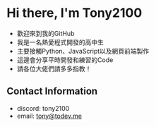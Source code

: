 # Hi there, I'm Tony2100
- 歡迎來到我的GitHub
- 我是一名熱愛程式開發的高中生
- 主要接觸Python、JavaScript以及網頁前端製作
- 這邊會分享平時開發和練習的Code
- 請各位大佬們請多多指教！

## Contact Information
- discord: tony2100
- email: tony@todev.me
